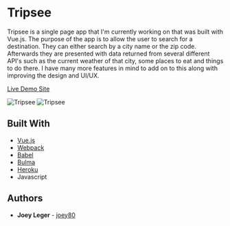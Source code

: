 # Tripsee

Tripsee is a single page app that I'm currently working on that was built with Vue.js. The purpose of the app is to allow the user to search for a destination. They can either search by a city name or the zip code. Afterwards they are presented with data returned from several different API's such as the current weather of that city, some places to eat and things to do there. I have many more features in mind to add on to this along with improving the design and UI/UX.

[Live Demo Site](https://joeyui-tripsee.herokuapp.com/)

![Tripsee](https://user-images.githubusercontent.com/3519112/41633964-7cc8b8e4-740f-11e8-9bad-f1959ae1a319.JPG)
![Tripsee](https://user-images.githubusercontent.com/3519112/41633965-7cd6dc3a-740f-11e8-8939-1bb9cde435a8.JPG)

## Built With

* [Vue.js](https://vuejs.org/)
* [Webpack](https://webpack.js.org/)
* [Babel](https://babeljs.io/)
* [Bulma](https://bulma.io/)
* [Heroku](https://heroku.com/)
* Javascript

## Authors

* **Joey Leger** - [joey80](https://github.com/joey80)
